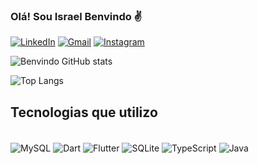 ### Olá! Sou Israel Benvindo ✌️

[![LinkedIn](https://img.shields.io/badge/LinkedIn-0077B5?style=for-the-badge&logo=linkedin&logoColor=white)](https://www.linkedin.com/in/israel-benvindo-1a7b21212/) [![Gmail](https://img.shields.io/badge/Gmail-D14836?style=for-the-badge&logo=gmail&logoColor=white)](https://mail.google.com/mail/u/0/?tab=rm&ogbl#inbox) [![Instagram](https://img.shields.io/badge/Instagram-E4405F?style=for-the-badge&logo=instagram&logoColor=white)](https://www.instagram.com/is_benvindo/)

![Benvindo GitHub stats](https://github-readme-stats.vercel.app/api?username=is-benvind&show_icons=true&theme=synthwave)

![Top Langs](https://github-readme-stats.vercel.app/api/top-langs/?username=is-benvind&hide_progress=false)

## Tecnologias que utilizo

<div style="disply: inline_block"><br/>
  <img align="center" alt="MySQL" src="https://img.shields.io/badge/MySQL-00000F?style=for-the-badge&logo=mysql&logoColor=white" />
  <img align="center" alt="Dart" src="https://img.shields.io/badge/Dart-0175C2?style=for-the-badge&logo=dart&logoColor=white" />
  <img align="center" alt="Flutter" src="https://img.shields.io/badge/Flutter-02569B?style=for-the-badge&logo=flutter&logoColor=white" />
  <img align="center" alt="SQLite" src="https://img.shields.io/badge/SQLite-07405E?style=for-the-badge&logo=sqlite&logoColor=white" />
  <img align="center" alt="TypeScript" src="https://img.shields.io/badge/TypeScript-007ACC?style=for-the-badge&logo=typescript&logoColor=white" />
  <img align="center" alt="Java" src="https://img.shields.io/badge/Java-ED8B00?style=for-the-badge&logo=openjdk&logoColor=white" />
</div>
